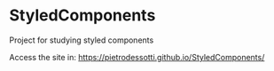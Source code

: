 # StyledComponents
Project for studying styled components

Access the site in: https://pietrodessotti.github.io/StyledComponents/
